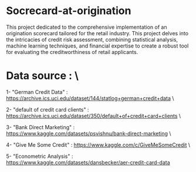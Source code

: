 # Socrecard-at-origination

This project dedicated to the comprehensive implementation of an origination scorecard tailored for the retail industry. This project delves into the intricacies of credit risk assessment, combining statistical analysis, machine learning techniques, and financial expertise to create a robust tool for evaluating the creditworthiness of retail applicants.

# Data source : \\

  1- "German Credit Data" : https://archive.ics.uci.edu/dataset/144/statlog+german+credit+data \\
  
  2- "default of credit card clients" : https://archive.ics.uci.edu/dataset/350/default+of+credit+card+clients \\
  
  3- "Bank Direct Marketing" : https://www.kaggle.com/datasets/psvishnu/bank-direct-marketing  \\
  
  4- "Give Me Some Credit" : https://www.kaggle.com/c/GiveMeSomeCredit \\
  
  5- "Econometric Analysis" : https://www.kaggle.com/datasets/dansbecker/aer-credit-card-data 
